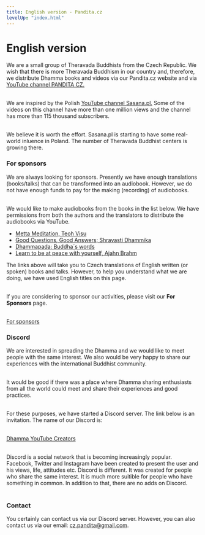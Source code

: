 ```yaml
---
title: English version - Pandita.cz
levelUp: "index.html"
---
```


# English version

We are a small group of Theravada Buddhists from the Czech Republic. We wish that there is more Theravada Buddhism in our country and, therefore, we distribute Dhamma books and videos via our Pandita.cz website and via [YouTube channel PANDITA CZ.](https://www.youtube.com/channel/UC1IIp3Yo_PaJPsEU9BUk1ew)<br><br>

We are inspired by the Polish [YouTube channel Sasana.pl.](https://www.youtube.com/c/sasanaPL) Some of the videos on this channel have more than one million views and the channel has more than 115 thousand subscribers.<br><br>

We believe it is worth the effort. Sasana.pl is starting to have some real-world inluence in Poland. The number of Theravada Buddhist centers is growing there.

### For sponsors

We are always looking for sponsors. Presently we have enough translations (books/talks) that can be transformed into an audiobook. However, we do not have enough funds to pay for the making (recording) of audiobooks. <br><br>

We would like to make audiobooks from the books in the list below. We have permissions from both the authors and the translators to distribute the audiobooks via YouTube.

<ul>
<li><a href="https://drive.google.com/file/d/1Pijb_fdh8-nAg0sqF2Jydsg26HUCx94o/view?usp=sharing">Metta Meditation, Teoh Visu </a></li>

<li><a href="https://drive.google.com/file/d/1_YSy0hrDr8WdFZ0TU7XupDDbIiNAj1bT/view?usp=sharing">Good Questions, Good Answers; Shravasti Dhammika </a></li>

<li><a href="https://drive.google.com/file/d/1XxalvczaoyzXwAwpkLkxwIB9r1_3lPT2/view?usp=sharing">Dhammapada: Buddha´s words </a></li>

<li><a href="https://drive.google.com/file/d/192LLxFtMQWblDq5OQD2ZPE7sncBoZ2Cw/view?usp=sharing">Learn to be at peace with yourself, Ajahn Brahm </a></li>
</ul>

The links above will take you to Czech translations of English written (or spoken) books and talks. However, to help you understand what we are doing, we have used English titles on this page.<br><br>

If you are considering to sponsor our activities, please visit our <b>For Sponsors</b> page.<br><br>

<a
id="stahnout-panditu"
href="for-sponsors.html">For sponsors</a><br>

### Discord

We are interested in spreading the Dhamma and we would like to meet people with the same interest. We also would be very happy to share our experiences with the international Buddhist community.<br><br>

It would be good if there was a place where Dhamma sharing enthusiasts from all the world could meet and share their experiences and good practices.<br><br>

For these purposes, we have started a Discord server. The link below is an invitation. The name of our Discord is:<br><br>

[Dhamma YouTube Creators](https://discord.com/channels/968117463738908692/968117463738908695)<br><br>

Discord is a social network that is becoming increasingly popular. Facebook, Twitter and Instagram have been created to present the user and his views, life, attitudes etc. Discord is different. It was created for people who share the same interest. It is much more suitible for people who have something in common. In addition to that, there are no adds on Discord. <br><br>

### Contact

You certainly can contact us via our Discord server. However, you can also contact us via our email: <span class="no-border-bottom bold">cz.pandita@gmail.com.</span>

<script src="/js/arrow-script.js"></script>
